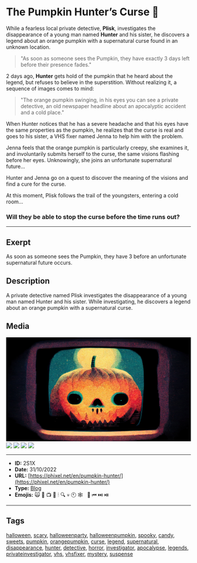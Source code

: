 # The Pumpkin Hunter’s Curse 🎃
While a fearless local private detective, **Plisk**, investigates the disappearance of a young man named **Hunter** and his sister, he discovers a legend about an orange pumpkin with a supernatural curse found in an unknown location.

> "As soon as someone sees the Pumpkin, they have exactly 3 days left before their presence fades."

2 days ago, **Hunter** gets hold of the pumpkin that he heard about the legend, but refuses to believe in the superstition. Without realizing it, a sequence of images comes to mind:

> "The orange pumpkin swinging, in his eyes you can see a private detective, an old newspaper headline about an apocalyptic accident and a cold place."

When Hunter notices that he has a severe headache and that his eyes have the same properties as the pumpkin, he realizes that the curse is real and goes to his sister, a VHS fixer named Jenna to help him with the problem.

Jenna feels that the orange pumpkin is particularly creepy, she examines it, and involuntarily submits herself to the curse, the same visions flashing before her eyes. Unknowingly, she joins an unfortunate supernatural future...

Hunter and Jenna go on a quest to discover the meaning of the visions and find a cure for the curse.

At this moment, Plisk follows the trail of the youngsters, entering a cold room…

### Will they be able to stop the curse before the time runs out?
------------
## Exerpt
As soon as someone sees the Pumpkin, they have 3 before an unfortunate supernatural future occurs.
## Description
A private detective named Plisk investigates the disappearance of a young man named Hunter and his sister. While investigating, he discovers a legend about an orange pumpkin with a supernatural curse.
## Media
<img src="media/f1474f9e/pumpkin-hunters-cover.jpg">
<img src="media/b91521b8/pumpkin-hunters-brother-sister.jpg">
<img src="media/361b776e/pumpkin-hunters-news.jpg">
<img src="media/aeeecb91/pumpkin-hunters-detective.jpg">
<img src="media/cc404681/the-pumpkin-hunters-curse.mp3">

------------
- **ID:** 2S1X
- **Date:** 31/10/2022
- **URL:** [https://phixel.net/en/pumpkin-hunter/](https://phixel.net/en/pumpkin-hunter/)
- **Type:** [Blog](#blog)
- **Emojis:** 🙀 🎃 📺 🧥 🕯 🔍 💀 🕙 🕸 ️​ ​​ 📼 ​⏮ ⏭️ ⏯️

------------
## Tags
[halloween](#halloween), [scary](#scary), [halloweenparty](#halloweenparty), [halloweenpumpkin](#halloweenpumpkin), [spooky](#spooky), [candy](#candy), [sweets](#sweets), [pumpkin](#pumpkin), [orangepumpkin](#orangepumpkin), [curse](#curse), [legend](#legend), [supernatural](#supernatural), [disappearance](#disappearance), [hunter](#hunter), [detective](#detective), [horror](#horror), [investigator](#investigator), [apocalypse](#apocalypse), [legends](#legends), [privateinvestigator](#privateinvestigator), [vhs](#vhs), [vhsfixer](#vhsfixer), [mystery](#mystery), [suspense](#suspense)
